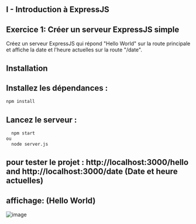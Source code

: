 ## I - Introduction à ExpressJS
## Exercice 1: Créer un serveur ExpressJS simple
Créez un serveur ExpressJS qui répond "Hello World" sur la route principale et affiche la date et l'heure actuelles sur la route "/date".
## Installation
## Installez les dépendances :
   ``` bash command 
npm install
 ```

## Lancez le serveur :
 ``` bash command 
   npm start
ou
   node server.js
 ```
## pour tester le projet : http://localhost:3000/hello  and http://localhost:3000/date  (Date et heure actuelles)
## affichage: (Hello World)
   ![image](https://github.com/user-attachments/assets/3abb1602-853c-44c2-b873-9a4f32be3c44)

     

    
